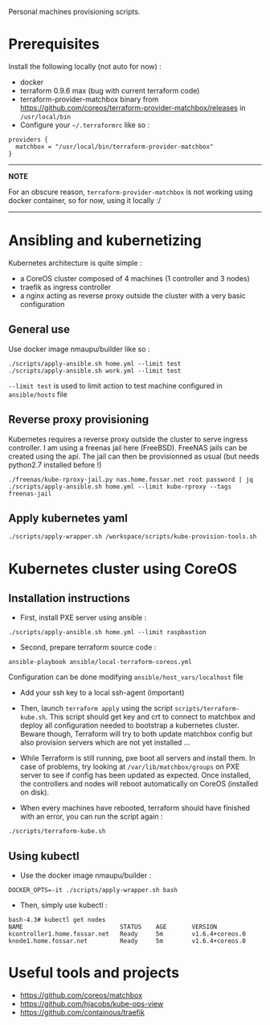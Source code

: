 Personal machines provisioning scripts.

Prerequisites
=============

Install the following locally (not auto for now) :
- docker
- terraform 0.9.6 max (bug with current terraform code)
- terraform-provider-matchbox binary from https://github.com/coreos/terraform-provider-matchbox/releases in `/usr/local/bin`
- Configure your `~/.terraformrc` like so :
```
providers {
  matchbox = "/usr/local/bin/terraform-provider-matchbox"
}
```

---
**NOTE**

For an obscure reason, `terraform-provider-matchbox` is not working using docker container, so for now, using it locally :/

---

Ansibling and kubernetizing
===========================

Kubernetes architecture is quite simple :

- a CoreOS cluster composed of 4 machines (1 controller and 3 nodes)
- traefik as ingress controller
- a nginx acting as reverse proxy outside the cluster with a very basic configuration

General use
-----------

Use docker image nmaupu/builder like so :
```
./scripts/apply-ansible.sh home.yml --limit test
./scripts/apply-ansible.sh work.yml --limit test
```

`--limit test` is used to limit action to test machine configured in `ansible/hosts` file

Reverse proxy provisioning
--------------------------

Kubernetes requires a reverse proxy outside the cluster to serve ingress controller. I am using a freenas jail here (FreeBSD).
FreeNAS jails can be created using the api. The jail can then be provisionned as usual (but needs python2.7 installed before !)
```
./freenas/kube-rproxy-jail.py nas.home.fossar.net root password | jq
./scripts/apply-ansible.sh home.yml --limit kube-rproxy --tags freenas-jail
```

Apply kubernetes yaml
---------------------

```
./scripts/apply-wrapper.sh /workspace/scripts/kube-provision-tools.sh
```

Kubernetes cluster using CoreOS
===============================

Installation instructions
-------------------------

- First, install PXE server using ansible :
```
./scripts/apply-ansible.sh home.yml --limit raspbastion
```

- Second, prepare terraform source code :
```
ansible-playbook ansible/local-terraform-coreos.yml
```
Configuration can be done modifying `ansible/host_vars/localhost` file

- Add your ssh key to a local ssh-agent (important)

- Then, launch `terraform apply` using the script `scripts/terraform-kube.sh`. This script should get key and crt to connect to matchbox and deploy all configuration needed to bootstrap a kubernetes cluster. Beware though, Terraform will try to both update matchbox config but also provision servers which are not yet installed ...

- While Terraform is still running, pxe boot all servers and install them. In case of problems, try looking at `/var/lib/matchbox/groups` on PXE server to see if config has been updated as expected.
Once installed, the controllers and nodes will reboot automatically on CoreOS (installed on disk).

- When every machines have rebooted, terraform should have finished with an error, you can run the script again :
```
./scripts/terraform-kube.sh
```

Using kubectl
-------------

- Use the docker image nmaupu/builder :
```
DOCKER_OPTS=-it ./scripts/apply-wrapper.sh bash
```

- Then, simply use kubectl :
```
bash-4.3# kubectl get nodes
NAME                           STATUS    AGE       VERSION
kcontroller1.home.fossar.net   Ready     5m        v1.6.4+coreos.0
knode1.home.fossar.net         Ready     5m        v1.6.4+coreos.0
```

Useful tools and projects
=========================

- https://github.com/coreos/matchbox
- https://github.com/hjacobs/kube-ops-view
- https://github.com/containous/traefik

